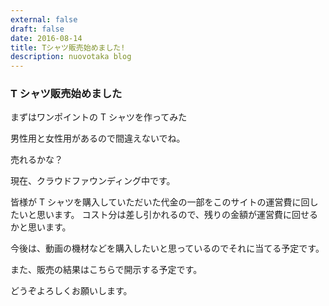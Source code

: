 ```yaml
---
external: false
draft: false
date: 2016-08-14
title: Tシャツ販売始めました!
description: nuovotaka blog
---
```


### T シャツ販売始めました

まずはワンポイントの T シャツを作ってみた

男性用と女性用があるので間違えないでね。

売れるかな？

現在、クラウドファウンディング中です。

皆様が T シャツを購入していただいた代金の一部をこのサイトの運営費に回したいと思います。
コスト分は差し引かれるので、残りの金額が運営費に回せるかと思います。

今後は、動画の機材などを購入したいと思っているのでそれに当てる予定です。

また、販売の結果はこちらで開示する予定です。

どうぞよろしくお願いします。
